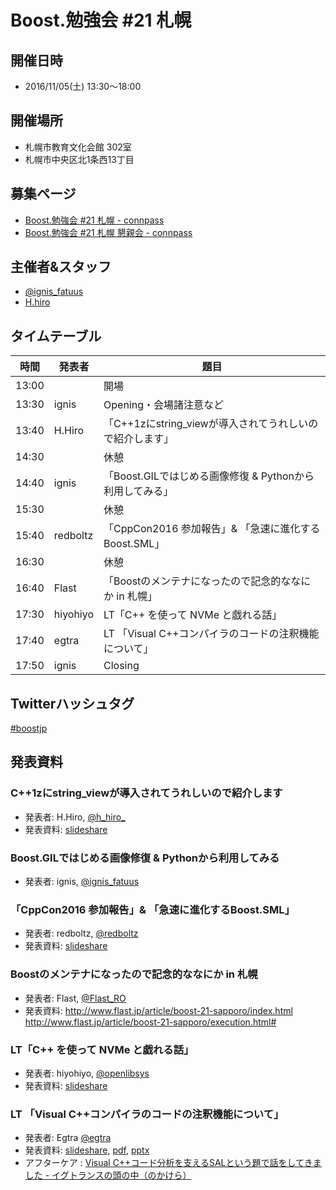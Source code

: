 # Boost.勉強会 #21 札幌

## 開催日時
- 2016/11/05(土) 13:30〜18:00


## 開催場所
- 札幌市教育文化会館 302室
- 札幌市中央区北1条西13丁目


## 募集ページ
- [Boost.勉強会 #21 札幌 - connpass](http://connpass.com/event/36509/)
- [Boost.勉強会 #21 札幌 懇親会 - connpass](http://connpass.com/event/43534/)


## 主催者&スタッフ
- [@ignis_fatuus](https://twitter.com/ignis_fatuus)
- [H.hiro](http://twitter.com/h_hiro_)


## タイムテーブル

| 時間 |発表者 | 題目 |
| ---- | ----- | ---- |
|13:00 |       | 開場 |
|13:30 | ignis	  | Opening・会場諸注意など|
|13:40 | H.Hiro	  |「C\+\+1zにstring_viewが導入されてうれしいので紹介します」|
|14:30 |          |	休憩|
|14:40 | ignis    |	「Boost.GILではじめる画像修復 & Pythonから利用してみる」|
|15:30 |          |	休憩 |
|15:40 | redboltz |「CppCon2016 参加報告」& 「急速に進化するBoost.SML」|
|16:30 |          | 休憩 |
|16:40 | Flast    |「Boostのメンテナになったので記念的ななにか in 札幌」|
|17:30 | hiyohiyo | LT「C\+\+ を使って NVMe と戯れる話」|
|17:40 | egtra    | LT 「Visual C\+\+コンパイラのコードの注釈機能について」|
|17:50 | ignis    |	Closing |


## Twitterハッシュタグ
[#boostjp](https://twitter.com/search?q=%23boostjp)


## 発表資料

### C++1zにstring_viewが導入されてうれしいので紹介します
- 発表者: H.Hiro, [@h_hiro_](https://twitter.com/h_hiro_)
- 発表資料: [slideshare](http://www.slideshare.net/maraigue/boost-21-c1zstringview)

### Boost.GILではじめる画像修復 & Pythonから利用してみる
- 発表者: ignis, [@ignis_fatuus](https://twitter.com/ignis_fatuus)


### 「CppCon2016 参加報告」& 「急速に進化するBoost.SML」
- 発表者: redboltz, [@redboltz](http://twitter.com/redboltz)
- 発表資料: [slideshare](http://www.slideshare.net/taka111/cppcon2016-report-and-boostsml)

### Boostのメンテナになったので記念的ななにか in 札幌
- 発表者: Flast, [@Flast_RO](https://twitter.com/Flast_RO)
- 発表資料: <http://www.flast.jp/article/boost-21-sapporo/index.html> <http://www.flast.jp/article/boost-21-sapporo/execution.html#>

### LT「C\+\+ を使って NVMe と戯れる話」
- 発表者: hiyohiyo, [@openlibsys](https://twitter.com/openlibsys)
- 発表資料: [slideshare](http://www.slideshare.net/hiyohiyo/cnvme)

### LT 「Visual C\+\+コンパイラのコードの注釈機能について」
- 発表者: Egtra [@egtra](https://twitter.com/egtra)
- 発表資料: [slideshare](http://www.slideshare.net/egtra/visual-csal), [pdf](http://dev.activebasic.com/egtra2nd/documents/msvc-sal.pdf), [pptx](http://dev.activebasic.com/egtra2nd/documents/msvc-sal.pptx)
- アフターケア : [Visual C++コード分析を支えるSALという題で話をしてきました - イグトランスの頭の中（のかけら）](http://dev.activebasic.com/egtra/2016/11/08/923/)

